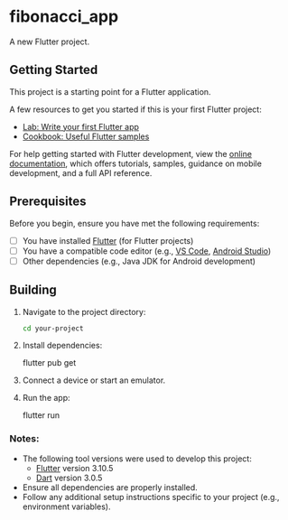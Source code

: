 # fibonacci_app

A new Flutter project.

## Getting Started

This project is a starting point for a Flutter application.

A few resources to get you started if this is your first Flutter project:

- [Lab: Write your first Flutter app](https://docs.flutter.dev/get-started/codelab)
- [Cookbook: Useful Flutter samples](https://docs.flutter.dev/cookbook)

For help getting started with Flutter development, view the
[online documentation](https://docs.flutter.dev/), which offers tutorials,
samples, guidance on mobile development, and a full API reference.

## Prerequisites

Before you begin, ensure you have met the following requirements:

- [ ] You have installed [Flutter](https://flutter.dev/docs/get-started/install) (for Flutter projects)
- [ ] You have a compatible code editor (e.g., [VS Code](https://code.visualstudio.com/), [Android Studio](https://developer.android.com/studio))
- [ ] Other dependencies (e.g., Java JDK for Android development)

## Building

1. Navigate to the project directory:

   ```bash
   cd your-project

2. Install dependencies:

   flutter pub get

3. Connect a device or start an emulator.

3. Run the app:

   flutter run


### Notes:

- The following tool versions were used to develop this project:
  - [Flutter](https://flutter.dev/docs/get-started/install) version 3.10.5
  - [Dart](https://dart.dev/get-dart) version 3.0.5
- Ensure all dependencies are properly installed.
- Follow any additional setup instructions specific to your project (e.g., environment variables).